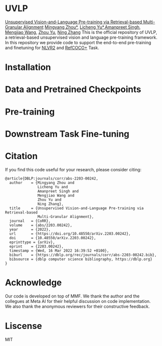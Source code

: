 # UVLP
[Unsupervised Vision-and-Language Pre-training via Retrieval-based Multi-Granular Alignment](https://arxiv.org/abs/2203.00242)
[Mingyang Zhou*](https://github.com/zmykevin), [Licheng Yu*](https://lichengunc.github.io/),[Amanpreet Singh](https://apsdehal.in/), [Mengjiao Wang](https://scholar.google.co.uk/citations?user=98J-rNMAAAAJ&hl=en), [Zhou Yu](https://www.cs.columbia.edu/~zhouyu/), [Ning Zhang](https://n-zhang.github.io/) 
This is the official repository of UVLP,  a retrieval-based unsupervised vision and language pre-training framework. In this repository we provide code to support the end-to-end pre-training and finetuning for [NLVR2](https://lil.nlp.cornell.edu/nlvr/) and [RefCOCO+](https://github.com/lichengunc/refer) Task.

# Installation

# Data and Pretrained Checkpoints

# Pre-training

# Downstream Task Fine-tuning

# Citation
If you find this code useful for your research, please consider citing: 
```
@article{DBLP:journals/corr/abs-2203-00242,
  author    = {Mingyang Zhou and
               Licheng Yu and
               Amanpreet Singh and
               Mengjiao Wang and
               Zhou Yu and
               Ning Zhang},
  title     = {Unsupervised Vision-and-Language Pre-training via Retrieval-based
               Multi-Granular Alignment},
  journal   = {CoRR},
  volume    = {abs/2203.00242},
  year      = {2022},
  url       = {https://doi.org/10.48550/arXiv.2203.00242},
  doi       = {10.48550/arXiv.2203.00242},
  eprinttype = {arXiv},
  eprint    = {2203.00242},
  timestamp = {Wed, 16 Mar 2022 16:39:52 +0100},
  biburl    = {https://dblp.org/rec/journals/corr/abs-2203-00242.bib},
  bibsource = {dblp computer science bibliography, https://dblp.org}
}
```
# Acknowledge
Our code is developed on top of MMF. We thank the author and the collegues at Meta AI for their helpful discussion on code implementation. We also thank the anonymous reviewers for their constructive feedback. 

# Liscense
MIT

